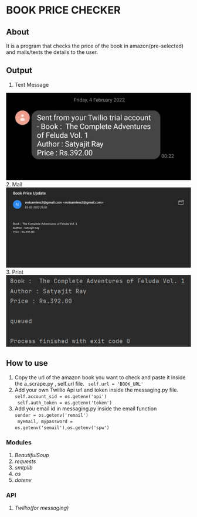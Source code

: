# BOOK PRICE CHECKER 

## About 
It is a program that checks the price of the book in amazon(pre-selected) and mails/texts 
the details to the user. 
 
## Output 
1. Text Message
<img src="img/txt.jpeg">
2. Mail 
<img src="img/mail.png">
3. Print
<img src="img/prgrm.png">

## How to use
1. Copy the url of the amazon book you want to check and paste it
inside the a_scrape.py , self.url file.
<code> self.url =  'BOOK_URL' </code>
2. Add your own Twillio Api url and token inside the messaging.py file. 
<code>self.account_sid = os.getenv('api')</code>   
<code> self.auth_token = os.getenv('token')</code>
3. Add you email id in messaging.py inside the email function   
<code>sender = os.getenv('remail')</code>    
<code> myemail, mypassword = os.getenv('semail'),os.getenv('spw')</code>

### Modules  
1. _BeautifulSoup_ 
2. _requests_ 
3. _smtplib_
4. _os_ 
5. _dotenv_

### API 
1. _Twillio(for messaging)_

